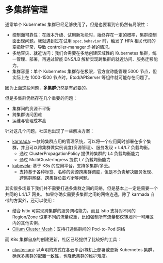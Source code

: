 # 多集群管理

通常单个 Kubernetes 集群已经足够使用了，但是也要看到它仍然有局限性：

- 控制面可靠性：在版本升级、试用新功能时，始终存在一定的概率，集群控制面出现问题。我就遇到过在试用 `spec.behavior` 时，触发了 HPA 相关代码的空指针异常，导致 controller-manager 炸掉的情况。
- 多地容灾、就近访问：我们会需要在多地创建区域性的 Kubernetes 集群，统一管理、部署，再通过智能 DNS/LB 解析实现跨集群的就近访问、服务迁移能力。
- 集群容量：单个 Kubernetes 集群存在极限，官方宣称能管理 5000 节点，但实际上在 1000-1500 节点时，Etcd/APIServer 等组件就可能存在问题了。

因为上面这些问题，**多集群**仍然是有必要的。

但是多集群仍然存在几个重要的问题：

- 集群间的资源不平衡
- 跨集群访问困难
- 运维与管理成本高

针对这几个问题，社区也出现了一些解决方案：

- [karmada](https://github.com/karmada-io/karmada): 一款跨集群应用的管理系统，可以将一个应用同时部署在多个集群，并且可以跨集群做实例调度(资源管理)、服务发现 + L4/L7 负载均衡。
  - 通过 ClusterPropagationPolicy 提供跨集群的 L4 负载均衡能力
  - 通过 MultiClusterIngress 提供 L7 负载均衡能力
- [kubevela](https://github.com/kubevela/kubevela): 基于 K8s 的应用平台，支持多集群/多云。
  - 支持基于各种标签、名称的资源跨集群调度，但是不负责解决服务发现、跨集群网络、跨集群负载均衡等问题。

其实很多场景下我们并不需要打通多集群之间的网络，但是基本上一定是需要一个共同的 L4/L7 网关。
如果你确实需要多集群之间的网络连通，除了 karmada 自带的方案外，还可以使用：

- 结合 Istio 可实现跨集群的服务网格能力，而且 Istio 支持对不同的 Region/Zone 设定不同的流量权重，比如强制所有流量都仅转发同一可用区内的其他实例。
- [Cilium Cluster Mesh](https://docs.cilium.io/en/v1.11/gettingstarted/clustermesh/clustermesh/)：支持打通集群间的 Pod-to-Pod 网络


而 K8s 集群自身的创建更新，社区已经提供了比较好的工具：

- [cluster-api](https://github.com/kubernetes-sigs/cluster-api): 以声明的方式在各云平台/裸机上部署或更新 Kubernetes 集群，确保多集群的配置一致性，也降低集群的维护难度。

